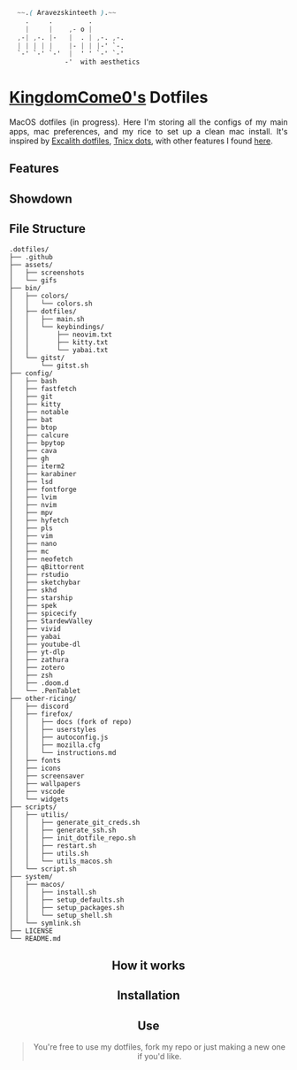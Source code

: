 <div align="justify">

<div align="centre">

```css
  ~~.( Aravezskinteeth ).~~
    .     .         .       
    |     |    ,- o |             
  ,-| ,-. |-   |  . | ,-. ,-.      
  | | | | |    |- | | |-' `-.           
  `-' `-' `-'  |  ' ' `-' `-'           
              -'  with aesthetics       
```

# [KingdomCome0's](https://github.com/aravezskinteeth) Dotfiles

MacOS dotfiles (in progress). Here I'm storing all the configs of my main apps, mac preferences, and my rice to set up a clean mac install. It's inspired by [Excalith dotfiles](https://github.com/excalith/.dotfiles), [Tnicx dots](https://github.com/Tnixc/dots), with other features I found [here](https://dotfiles.github.io/tips/).

## Features

## Showdown

## File Structure

<div align="left">

```
.dotfiles/
├── .github
├── assets/
│   ├── screenshots
│   └── gifs
├── bin/
│   ├── colors/
│   │   └── colors.sh
│   ├── dotfiles/
│   │   ├── main.sh
│   │   └── keybindings/
│   │       ├── neovim.txt
│   │       ├── kitty.txt
│   │       └── yabai.txt
│   └── gitst/
│       └── gitst.sh
├── config/
│   ├── bash
│   ├── fastfetch
│   ├── git
│   ├── kitty
│   ├── notable
│   ├── bat
│   ├── btop
│   ├── calcure
│   ├── bpytop
│   ├── cava
│   ├── gh
│   ├── iterm2
│   ├── karabiner
│   ├── lsd
│   ├── fontforge
│   ├── lvim
│   ├── nvim
│   ├── mpv
│   ├── hyfetch
│   ├── pls
│   ├── vim
│   ├── nano
│   ├── mc
│   ├── neofetch
│   ├── qBittorrent
│   ├── rstudio
│   ├── sketchybar
│   ├── skhd
│   ├── starship
│   ├── spek
│   ├── spicecify
│   ├── StardewValley
│   ├── vivid
│   ├── yabai
│   ├── youtube-dl
│   ├── yt-dlp
│   ├── zathura
│   ├── zotero
│   ├── zsh
│   ├── .doom.d
│   └── .PenTablet
├── other-ricing/
│   ├── discord
│   ├── firefox/
│   │   ├── docs (fork of repo)
│   │   ├── userstyles
│   │   ├── autoconfig.js
│   │   ├── mozilla.cfg
│   │   └── instructions.md
│   ├── fonts
│   ├── icons
│   ├── screensaver
│   ├── wallpapers
│   ├── vscode
│   └── widgets
├── scripts/
│   ├── utilis/
│   │   ├── generate_git_creds.sh
│   │   ├── generate_ssh.sh
│   │   ├── init_dotfile_repo.sh
│   │   ├── restart.sh 
│   │   ├── utils.sh
│   │   └── utils_macos.sh
│   └── script.sh
├── system/
│   ├── macos/
│   │   ├── install.sh
│   │   ├── setup_defaults.sh
│   │   ├── setup_packages.sh
│   │   └── setup_shell.sh
│   └── symlink.sh
├── LICENSE
└── README.md
```

<div align="justify">

<div align="center">



## How it works

## Installation

## Use

> You're free to use my dotfiles, fork my repo or just making a new one if you'd like. 
